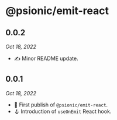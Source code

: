 # @psionic/emit-react

## 0.0.2

<i>Oct 18, 2022</i>

* ✍️ Minor README update.

## 0.0.1

<i>Oct 18, 2022</i>

* 🥳 First publish of `@psionic/emit-react`.
* 🪝 Introduction of `useOnEmit` React hook.
